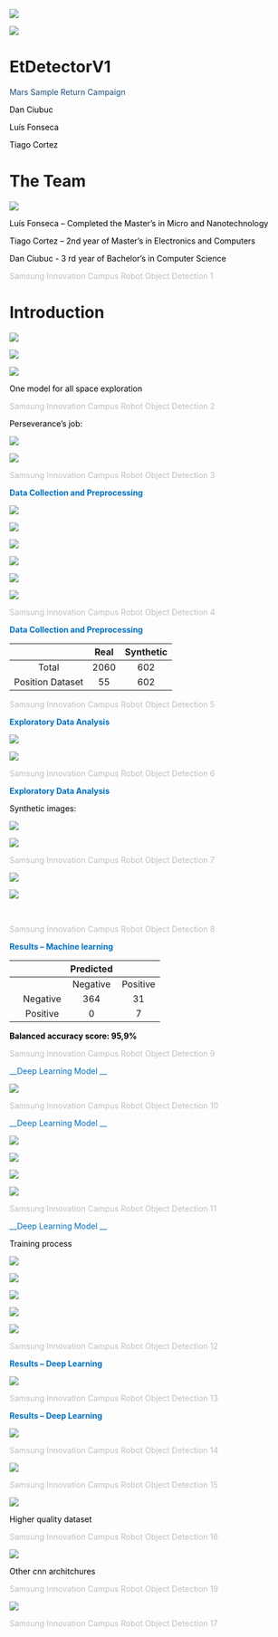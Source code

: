 ![](img/ApresentacaoSAI0.png)

![](img/ApresentacaoSAI1.png)

# EtDetectorV1

<span style="color:#1F4E79">Mars Sample Return Campaign</span>

<span style="color:#000000">Dan Ciubuc </span>

<span style="color:#000000">Luís Fonseca</span>

<span style="color:#000000">Tiago Cortez</span>

# The Team

![](img/ApresentacaoSAI2.png)

<span style="color:#000000">Luís Fonseca – Completed the Master’s in Micro and Nanotechnology </span>

<span style="color:#000000">Tiago Cortez – 2nd year of Master’s in Electronics and Computers</span>

<span style="color:#000000">Dan Ciubuc \- 3</span>  <span style="color:#000000">rd</span>  <span style="color:#000000"> year of Bachelor’s in Computer Science</span>

<span style="color:#BFBFBF">Samsung Innovation Campus                                  Robot Object Detection                                                                              1</span>

# Introduction

![](img/ApresentacaoSAI3.png)

![](img/ApresentacaoSAI4.png)

![](img/ApresentacaoSAI5.jpg)

<span style="color:#000000">One model for all </span>  <span style="color:#000000">space exploration</span>

<span style="color:#BFBFBF">Samsung Innovation Campus   </span>  <span style="color:#BFBFBF">                               Robot </span>  <span style="color:#BFBFBF">Object Detection                        </span>  <span style="color:#BFBFBF">                                                   </span>  <span style="color:#BFBFBF">   2</span>

<span style="color:#000000">Perseverance’s job:</span>

![](img/ApresentacaoSAI6.png)

![](img/ApresentacaoSAI7.gif)

<span style="color:#BFBFBF">Samsung Innovation Campus                                  Robot Object Detection                                                                              3</span>

<span style="color:#0070C0"> __Data Collection and Preprocessing__ </span>

![](img/ApresentacaoSAI8.png)

![](img/ApresentacaoSAI9.png)

![](img/ApresentacaoSAI10.jpg)

![](img/ApresentacaoSAI11.jpg)

![](img/ApresentacaoSAI12.png)

![](img/ApresentacaoSAI13.png)

<span style="color:#BFBFBF">Samsung Innovation Campus                                  Robot Object Detection                                                                              4</span>

<span style="color:#0070C0"> __Data Collection and Preprocessing__ </span>

|  | Real | Synthetic |
| :-: | :-: | :-: |
| Total | 2060 | 602 |
| Position Dataset | 55 | 602 |

<span style="color:#BFBFBF">Samsung Innovation Campus                                  Robot Object Detection                                                                              5</span>

<span style="color:#0070C0"> __Exploratory Data Analysis__ </span>

![](img/ApresentacaoSAI14.png)

![](img/ApresentacaoSAI15.png)

<span style="color:#BFBFBF">Samsung Innovation Campus                                  Robot Object Detection                                                                              6</span>

<span style="color:#0070C0"> __Exploratory Data Analysis__ </span>

<span style="color:#000000">Synthetic images:</span>

![](img/ApresentacaoSAI16.png)

![](img/ApresentacaoSAI17.png)

<span style="color:#BFBFBF">Samsung Innovation Campus                                  Robot Object Detection                                                                              7</span>

![](img/ApresentacaoSAI18.png)

![](img/ApresentacaoSAI19.jpg)

<span style="color:#FFFFFF"> __Classification Machine Learning Model__ </span>

<span style="color:#BFBFBF">Samsung Innovation Campus                                  Robot Object Detection                                                                              8</span>

<span style="color:#0070C0"> __Results – Machine learning__ </span>

|  |  | Predicted |  |
| :-: | :-: | :-: | :-: |
|  |  | Negative | Positive |
| <br /> | Negative | 364 | 31 |
|  | Positive | 0 | 7 |

<span style="color:#000000"> __Balanced accuracy score: 95\,9%__ </span>

<span style="color:#BFBFBF">Samsung Innovation Campus                                            Robot Object Detection                                                                                        9</span>

<span style="color:#0070C0"> __Deep Learning Model __ </span>

![](img/ApresentacaoSAI20.png)

<span style="color:#BFBFBF">Samsung Innovation Campus                                            Robot Object Detection                                                                                      10</span>

<span style="color:#0070C0"> __Deep Learning Model __ </span>

![](img/ApresentacaoSAI21.png)

![](img/ApresentacaoSAI22.jpg)

![](img/ApresentacaoSAI23.png)

![](img/ApresentacaoSAI24.png)

<span style="color:#BFBFBF">Samsung Innovation Campus                                            Robot Object Detection                                                                                        11</span>

<span style="color:#0070C0"> __Deep Learning Model __ </span>

<span style="color:#000000">Training process</span>

![](img/ApresentacaoSAI25.png)

![](img/ApresentacaoSAI26.png)

![](img/ApresentacaoSAI27.png)

![](img/ApresentacaoSAI28.png)

![](img/ApresentacaoSAI29.jpg)

<span style="color:#BFBFBF">Samsung Innovation Campus                                            Robot Object Detection                                                                                        12</span>

<span style="color:#0070C0"> __Results – Deep Learning__ </span>

![](img/ApresentacaoSAI30.png)

<span style="color:#BFBFBF">Samsung Innovation Campus                                  Robot Object Detection                                                                             13</span>

<span style="color:#0070C0"> __Results – Deep Learning__ </span>

![](img/ApresentacaoSAI31.png)

<span style="color:#BFBFBF">Samsung Innovation Campus                                  Robot Object Detection                                                                             14</span>

![](img/ApresentacaoSAI32.gif)

<span style="color:#BFBFBF">Samsung Innovation Campus                                  Robot Object Detection                                                                             15</span>

![](img/ApresentacaoSAI33.png)

<span style="color:#000000">Higher quality dataset</span>

<span style="color:#BFBFBF">Samsung Innovation Campus                                  Robot Object Detection                                                                             16</span>

![](img/ApresentacaoSAI34.jpg)

<span style="color:#000000">Other cnn architchures</span>

<span style="color:#BFBFBF">Samsung Innovation Campus                                  Robot Object Detection                                                                             19</span>

![](img/ApresentacaoSAI35.png)

<span style="color:#BFBFBF">Samsung Innovation Campus                                  Robot Object Detection                                                                             17</span>

